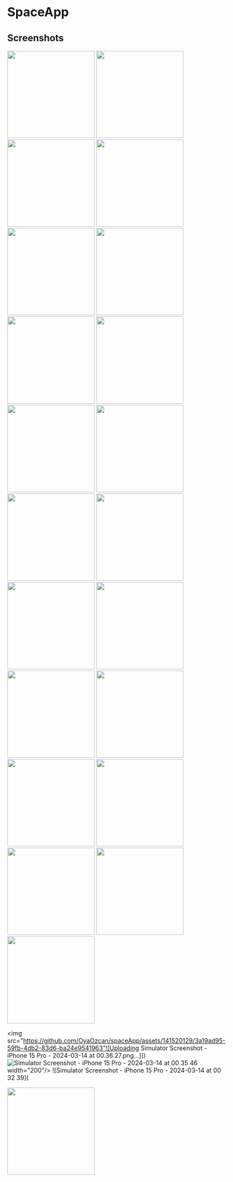 # SpaceApp

## Screenshots

<img src="https://github.com/OyaOzcan/spaceApp/assets/141520129/7595e492-b5ff-4337-bc4d-347aee33a8a7" width="200"/>

<img src="https://github.com/OyaOzcan/spaceApp/assets/141520129/16f698b0-3a78-4f7f-b3b1-d07862041df8" width="200"/>

<img src="https://github.com/OyaOzcan/spaceApp/assets/141520129/b9f06692-8d9a-4d00-93ae-5fa49a421f72" width="200"/>

<img src="https://github.com/OyaOzcan/spaceApp/assets/141520129/99c7c479-2374-4e29-b630-bde1105c8fdb" width="200"/>

<img src="https://github.com/OyaOzcan/spaceApp/assets/141520129/06a7a5c1-0b5a-4e39-aec1-554ce4b5a542" width="200"/>

<img src="https://github.com/OyaOzcan/spaceApp/assets/141520129/b637ac5d-ed85-4c3a-affe-ff52d0cc1bc0" width="200"/>

<img src="https://github.com/OyaOzcan/spaceApp/assets/141520129/5e2fe42f-8ca4-4ec9-be8e-5cfd2da2cb94" width="200"/>

<img src="https://github.com/OyaOzcan/spaceApp/assets/141520129/be1b6c15-f3bf-4e25-ada6-f4ef94fe2b37" width="200"/>

<img src="https://github.com/OyaOzcan/spaceApp/assets/141520129/5ba0fe4a-b811-4f76-9414-67da4413fab7" width="200"/>

<img src="https://github.com/OyaOzcan/spaceApp/assets/141520129/373e7186-934b-44c1-95ae-6ee40fa9fbc5" width="200"/>

<img src="https://github.com/OyaOzcan/spaceApp/assets/141520129/07738b45-f11a-4997-ad66-294be0f74941" width="200"/>

<img src="https://github.com/OyaOzcan/spaceApp/assets/141520129/4deeb5f9-5fe2-4511-9c6e-a477dc7e1ec8" width="200"/>

<img src="https://github.com/OyaOzcan/spaceApp/assets/141520129/b90d3228-f5a8-49b9-b5ac-e91d0ef6c571" width="200"/>

<img src="https://github.com/OyaOzcan/spaceApp/assets/141520129/0fd3851b-9783-400b-b707-34a33585135f" width="200"/>

<img src="https://github.com/OyaOzcan/spaceApp/assets/141520129/a869025a-458f-4e3d-b43f-be2266930744" width="200"/>

<img src="https://github.com/OyaOzcan/spaceApp/assets/141520129/7585feda-78dc-49f8-8db7-f4c91d670e5c" width="200"/>

<img src="https://github.com/OyaOzcan/spaceApp/assets/141520129/a81b41e4-0da5-48df-88f1-b1bace5bae21" width="200"/>

<img src="https://github.com/OyaOzcan/spaceApp/assets/141520129/bbf89b2d-dae0-441a-a928-9951b80728ab" width="200"/>

<img src="https://github.com/OyaOzcan/spaceApp/assets/141520129/0e28c339-b1c3-4276-b59d-cd83e5799b28" width="200"/>

<img src="https://github.com/OyaOzcan/spaceApp/assets/141520129/35e64759-6ba3-44aa-83e1-bd5ab0a39f2e" width="200"/>

<img src="https://github.com/OyaOzcan/spaceApp/assets/141520129/bf7c9eae-a5ed-4871-b2ff-4b37d3c187f1" width="200"/>

<img src="https://github.com/OyaOzcan/spaceApp/assets/141520129/3a19ad95-59fb-4db2-83d6-ba24e9541963"![Uploading Simulator Screenshot - iPhone 15 Pro - 2024-03-14 at 00.36.27.png…]()
![Simulator Screenshot - iPhone 15 Pro - 2024-03-14 at 00 35 46](https://github.com/OyaOzcan/spaceApp/assets/141520129/91c29bfe-ab0e-4a05-bf29-0e4616e0a52c)
 width="200"/>
![Simulator Screenshot - iPhone 15 Pro - 2024-03-14 at 00 32 39](

<img src= "https://github.com/OyaOzcan/spaceApp/assets/141520129/3bebaf8c-90e2-4ce8-92b0-52afeef35e85" width="200"/>
